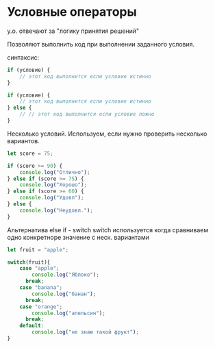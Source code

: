# Условные операторы

у.о. отвечают за "логику принятия решений"

Позволяют выполнить код при выполнении заданного условия.

синтаксис:
```js
if (условие) {
    // этот код выполнится если условие истинно
}

if (условие) {
    // этот код выполнится если условие истинно
} else {
    // // этот код выполнится если условие ложно
}
```

Несколько условий. Используем, если нужно проверить несколько вариантов. 
```js
let score = 75;

if (score >= 90) {
    console.log("Отлично");
} else if (score >= 75) {
    console.log("Хорошо");
} else if (score >= 60) {
    console.log("Удовл");
} else {
    console.log("Неудовл.");
}

```

Альтернатива else if - switch
switch используется когда сравниваем одно конкретноре значение с неск. вариантами
```js
let fruit = "apple";

switch(fruit){
    case "apple";
        console.log("Яблоко");
      break;
    case "banana";
        console.log("банан");
      break;
    case "orange";
        console.log("апельсин");
      break;
    default:
        console.log("не знаю такой фрукт");
}
```